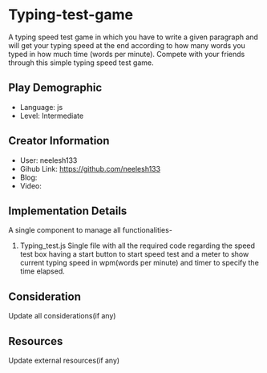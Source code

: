 # Typing-test-game

A typing speed test game in which you have to write a given paragraph and will get your typing speed at the end according to how many words you typed in how much time (words per minute). Compete with your friends through this simple typing speed test game.

## Play Demographic

- Language: js
- Level: Intermediate

## Creator Information

- User: neelesh133
- Gihub Link: https://github.com/neelesh133
- Blog: 
- Video: 

## Implementation Details

A single component to manage all functionalities-

1. Typing_test.js
   Single file with all the required code regarding the speed test box having a start button to start speed test and a meter to show current typing speed in wpm(words per minute) and timer to specify the time elapsed.

## Consideration

Update all considerations(if any)

## Resources

Update external resources(if any)
